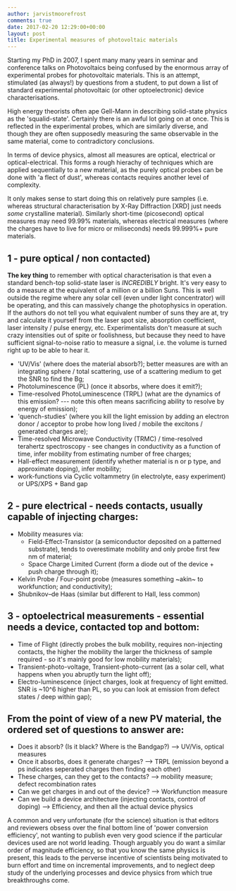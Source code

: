 ```yaml
---
author: jarvistmoorefrost
comments: true
date: 2017-02-20 12:29:00+00:00
layout: post
title: Experimental measures of photovoltaic materials 
---
```


Starting my PhD in 2007, I spent many many years in seminar and conference
talks on Photovoltaics being confused by the enormous array of experimental
probes for photovoltaic materials. 
This is an attempt, stimulated (as always!) by questions from a student, to put
down a list of standard experimental photovoltaic (or other optoelectronic)
device characterisations. 

High energy theorists often ape Gell-Mann in describing solid-state physics as
the 'squalid-state'. Certainly there is an awful lot going on at once. 
This is reflected in the experimental probes, which are similarly diverse, and
though they are often supposedly measuring the same observable in the same
material, come to contradictory conclusions.

In terms of device physics, almost all measures are optical,
electrical or optical-electrical. 
This forms a rough hierachy of techniques which are applied sequentially to
a new material, as the purely optical probes can be done with 'a flect of
dust', whereas contacts requires another level of complexity. 

It only makes sense to start doing this on
relatively pure samples (i.e. whereas structural characterisation by X-Ray
Diffraction [XRD] just needs *some*  crystalline material).
Similarly short-time (picosecond) optical measures may need 99.99% materials,
whereas electrical measures (where the charges have to live for micro or
miliseconds) needs 99.999%+ pure materials.  

## 1 - pure optical / non contacted) 

**The key thing** to remember with optical characterisation is that even
a standard bench-top solid-state laser is *INCREDIBLY* bright. It's very easy
to do a measure at the equivalent of a million or a billion Suns.
This is well outside the regime where any solar cell (even under light
concentrator) will be operating, and this can massively change the photophysics
in operation. If the authors do not tell you what equivalent number of suns
they are at, try and calculate it yourself from the laser spot size, absorption
coefficient, laser intensity / pulse energy, etc. 
Experimentalists don't measure at such crazy intensities out of spite or
foolishness, but because they need to have sufficient signal-to-noise ratio
to measure a signal, i.e. the volume is turned right up to be able to hear it.   

* 'UV/Vis' (where does the material absorb?); better measures are with an integrating
sphere / total scattering, use of a scattering medium to get the SNR to find
the Bg; 
* Photoluminescence (PL) (once it absorbs, where does it emit?);
* Time-resolved PhotoLuminescence (TRPL) (what are the dynamics of this
  emission? --- note this often means sacrificing ability to resolve by energy of emission);
* 'quench-studies' (where you kill the light emission by adding an electron donor
/ acceptor to probe how long lived / mobile the excitons / generated charges
are); 
* Time-resolved Microwave Conductivity (TRMC) / time-resolved terahertz
spectroscopy - see changes in conductivity as a function of time, infer
mobility from estimating number of free charges; 
* Hall-effect measurement
(identify whether material is n or p type, and approximate doping), infer
mobility;
* work-functions via Cyclic voltammetry (in electrolyte, easy experiment) or
UPS/XPS + Band gap

## 2 - pure electrical - needs contacts, usually capable of injecting charges: 

* Mobility measures via: 
  * Field-Effect-Transistor (a semiconductor deposited on a patterned substrate), tends to overestimate mobility and only probe first few nm of material; 
  * Space Charge Limited Current (form a diode out of the device + push charge through it); 
* Kelvin Probe / Four-point probe (measures something ~akin~  to workfunction; and conductivity); 
* Shubnikov–de Haas (similar but different to Hall, less common)

## 3 - optoelectrical measurements - essential needs a device, contacted top and bottom: 

* Time of Flight (directly probes the bulk mobility, requires non-injecting contacts, the higher the mobility the larger the thickness of sample required - so it's mainly good for low mobility materials); 
* Transient-photo-voltage, Transient-photo-current (as a solar cell, what happens when you abruptly turn the light off); 
* Electro-luminescence (inject charges, look at frequency of light emitted. SNR is ~10^6 higher than PL, so you can look at emission from defect states / deep within gap);

## From the point of view of a new PV material, the ordered set of questions to answer are:
* Does it absorb? (Is it black? Where is the Bandgap?) --> UV/Vis, optical measures
* Once it absorbs, does it generate charges?  --> TRPL (emission beyond a ps indicates seperated charges then finding each other)
* These charges, can they get to the contacts? --> mobility measure; defect recombination rates
* Can we get charges in and out of the device? --> Workfunction measure
* Can we build a device architecture (injecting contacts, control of doping) --> Efficiency, and then all the actual device physics

A common and very unfortunate (for the science) situation is that editors and
reviewers obsess over the final bottom line of 'power conversion efficiency',
not wanting to publish even very good science if the particular devices used are not
world leading. Though arguably you do want a similar order of magnitude
efficiency, so that you know the same physics is present, this leads to the
perverse incentive of scientists being motivated to burn effort and time on
incremental improvements, and to neglect deep study of the underlying processes
and device physics from which true breakthroughs come.

